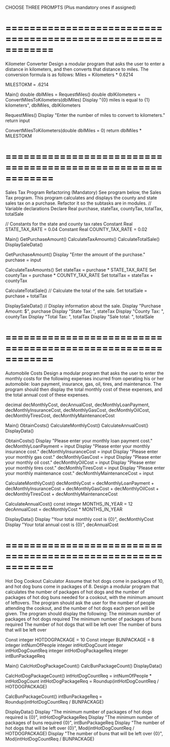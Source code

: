 CHOOSE THREE PROMPTS (Plus mandatory ones if assigned)

============================================================
============================================================

Kilometer Converter
Design a modular program that asks the user to enter a distance in kilometers, and then converts that distance to miles. The conversion formula is as follows: Miles = Kilometers * 0.6214

MILESTOKM = .6214

Main()
    double dblMiles = RequestMiles()
    double dblKilometers = ConvertMilesToKilometers(dblMiles)
    Display "{0} miles is equal to {1} kilometers", dblMiles, dblKilometers
    
RequestMiles()
    Display "Enter the number of miles to convert to kilometers."
    return input
    
ConvertMilesToKilometers(double dblMiles = 0)
    return dblMiles * MILESTOKM

============================================================
============================================================

Sales Tax Program Refactoring (Mandatory)
See program below, the Sales Tax program. This program calculates and displays the county and state sales tax on a purchase. Refactor it so the subtasks are in modules.
// Variable declarations
Declare Real purchase, stateTax, countyTax, totalTax, totalSale

// Constants for the state and county tax rates
Constant Real STATE_TAX_RATE = 0.04
Constant Real COUNTY_TAX_RATE = 0.02

Main()
    GetPurchaseAmount()
    CalculateTaxAmounts()
    CalculateTotalSale()
    DisplaySaleData()
    
GetPurchaseAmount()
    Display "Enter the amount of the purchase."
    purchase = input

CalculateTaxAmounts()
    Set stateTax = purchase * STATE_TAX_RATE
    Set countyTax = purchase * COUNTY_TAX_RATE
    Set totalTax = stateTax + countyTax

CalculateTotalSale()
    // Calculate the total of the sale.
    Set totalSale = purchase + totalTax

DisplaySaleData()
    // Display information about the sale.
    Display "Purchase Amount: $", purchase
    Display "State Tax: ", stateTax
    Display "County Tax: ", countyTax
    Display "Total Tax: ", totalTax
    Display "Sale total: ", totalSale

============================================================
============================================================

Automobile Costs
Design a modular program that asks the user to enter the monthly costs for the following expenses incurred from operating his or her automobile: loan payment, insurance, gas, oil, tires, and maintenance. The program should then display the total monthly cost of these expenses, and the total annual cost of these expenses.

decimal decMonthlyCost, decAnnualCost, decMonthlyLoanPayment, decMonthlyInsuranceCost, 
    decMonthlyGasCost, decMonthlyOilCost, decMonthlyTiresCost, decMonthlyMaintenanceCost

Main()
    ObtainCosts()
    CalculateMonthlyCost()
    CalculateAnnualCost()
    DisplayData()
    
ObtainCosts()
    Display "Please enter your monthly loan payment cost."
    decMonthlyLoanPayment = input
    Display "Please enter your monthly insurance cost."
    decMonthlyInsuranceCost = input
    Display "Please enter your monthly gas cost."
    decMonthlyGasCost = input
    Display "Please enter your monthly oil cost."
    decMonthlyOilCost = input
    Display "Please enter your monthly tires cost."
    decMonthlyTiresCost = input
    Display "Please enter your monthly maintenance cost."
    decMonthlyMaintenanceCost = input

CalculateMonthlyCost()
    decMonthlyCost = decMonthlyLoanPayment + decMonthlyInsuranceCost + decMonthlyGasCost + 
        decMonthlyOilCost + decMonthlyTiresCost + decMonthlyMaintenanceCost

CalculateAnnualCost()
    const integer MONTHS_IN_YEAR = 12
    decAnnualCost = decMonthlyCost * MONTHS_IN_YEAR

DisplayData()
    Display "Your total monthly cost is {0}", decMonthlyCost
    Display "Your total annual cost is {0}", decAnnualCost

============================================================
============================================================

Hot Dog Cookout Calculator
Assume that hot dogs come in packages of 10, and hot dog buns come in packages of 8. Design a modular program that calculates the number of packages of hot dogs and the number of packages of hot dog buns needed for a cookout, with the minimum amount of leftovers. The program should ask the user for the number of people attending the cookout, and the number of hot dogs each person will be given. The program should display the following:
    The minimum number of packages of hot dogs required
    The minimum number of packages of buns required
    The number of hot dogs that will be left over
    The number of buns that will be left over

Const integer HOTDOGPACKAGE = 10
Const integer BUNPACKAGE = 8
integer intNumOfPeople
integer intHotDogCount
integer intHotDogCountReq
integer intHotDogPackageReq
integer intBunPackageReq

Main()
    CalcHotDogPackageCount()
    CalcBunPackageCount()
    DisplayData()
    
CalcHotDogPackageCount()
    intHotDogCountReq = intNumOfPeople * intHotDogCount
    intHotDogPackageReq = Roundup(intHotDogCountReq / HOTDOGPACKAGE)

CalcBunPackageCount()
    intBunPackageReq = Roundup(intHotDogCountReq / BUNPACKAGE)

DisplayData()
    Display "The minimum number of packages of hot dogs required is {0}", intHotDogPackageReq
    Display "The minimum number of packages of buns required {0}", intBunPackageReq
    Display "The number of hot dogs that will be left over {0}", Mod(intHotDogCountReq / HOTDOGPACKAGE)
    Display "The number of buns that will be left over {0}", Mod(intHotDogCountReq / BUNPACKAGE)

